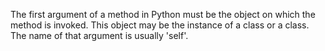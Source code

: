 The first argument of a method in Python must be the object on which the method is invoked. This object may be the instance of a class or a class.
The name of that argument is usually 'self'.
      